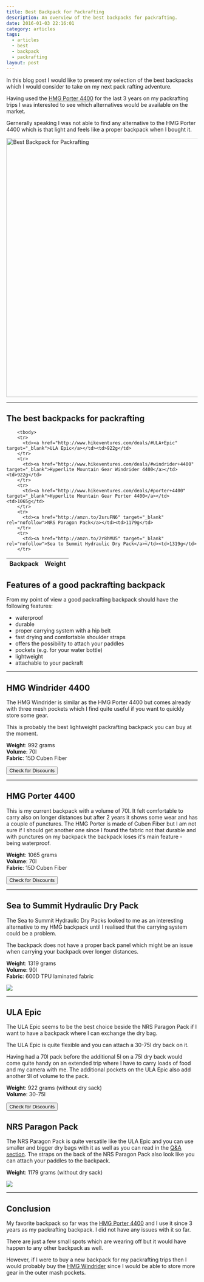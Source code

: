 ```yaml
---
title: Best Backpack for Packrafting
description: An overview of the best backpacks for packrafting.
date: 2016-01-03 22:16:01
category: articles
tags:
  - articles
  - best
  - backpack
  - packrafting
layout: post
---
```

In this blog post I would like to present my selection of the best backpacks which I would consider to take on my next pack rafting adventure.  

Having used the [HMG Porter 4400](http://www.hikeventures.com/gear-review-hmg-porter-4400-black/) for the last 3 years on my packrafting trips I was interested to see which alternatives would be available on the market.  

Gernerally speaking I was not able to find any alternative to the HMG Porter 4400 which is that light and feels like a proper backpack when I bought it.  

<a data-flickr-embed="true"  href="https://www.flickr.com/photos/90204224@N07/14464273681/in/album-72157646473379013/" title="Best Backpack for Packrafting"><img src="https://c2.staticflickr.com/4/3848/14464273681_0b2ab88e71_b.jpg" width="1024" height="683" alt="Best Backpack for Packrafting"></a><script async src="//embedr.flickr.com/assets/client-code.js" charset="utf-8"></script>  

---  

<h2 id="list">The best backpacks for packrafting</h2>  

<div class="table-responsive">  
<table class="table table-hover table-bordered list_items">  
        <thead>  
             <tr>  
                <th>Backpack</th><th>Weight</th>  
             </tr>  
        </thead>  

        <tbody>  
        <tr>  
          <td><a href="http://www.hikeventures.com/deals/#ULA+Epic" target="_blank">ULA Epic</a></td><td>922g</td>  
        </tr>  
        <tr>  
          <td><a href="http://www.hikeventures.com/deals/#windrider+4400" target="_blank">Hyperlite Mountain Gear Windrider 4400</a></td><td>922g</td>  
        </tr>  
        <tr>  
          <td><a href="http://www.hikeventures.com/deals/#porter+4400" target="_blank">Hyperlite Mountain Gear Porter 4400</a></td><td>1065g</td>  
        </tr>  
        <tr>  
          <td><a href="http://amzn.to/2sruFN6" target="_blank" rel="nofollow">NRS Paragon Pack</a></td><td>1179g</td>  
        </tr>  
        <tr>  
          <td><a href="http://amzn.to/2r8hMU5" target="_blank" rel="nofollow">Sea to Summit Hydraulic Dry Pack</a></td><td>1319g</td>  
        </tr>  
</tbody>  
</table>  
</div>  

<!--more-->

## Features of a good packrafting backpack

From my point of view a good packrafting backpack should have the following features:  

* waterproof  
* durable  
* proper carrying system with a hip belt  
* fast drying and comfortable shoulder straps  
* offers the possibility to attach your paddles  
* pockets (e.g. for your water bottle)  
* lightweight  
* attachable to your packraft  

<hr>

## HMG Windrider 4400

The HMG Windrider is similar as the HMG Porter 4400 but comes already with three mesh pockets which I find quite useful if you want to quickly store some gear.   

This is probably the best lightweight packrafting backpack you can buy at the moment.  

**Weight**: 992 grams  
**Volume**: 70l  
**Fabric**: 15D Cuben Fiber  

<a href="/deals/#windrider+4400" target="_blank"><button type="button" class="btn btn-danger">Check for Discounts</button></a>  

<hr>

## HMG Porter 4400

This is my current backpack with a volume of 70l. It felt comfortable to carry also on longer distances but after 2 years it shows some wear and has a couple of punctures. The HMG Porter is made of Cuben Fiber but I am not sure if I should get another one since I found the fabric not that durable and with punctures on my backpack the backpack loses it's main feature - being waterproof.  

**Weight**: 1065 grams  
**Volume**: 70l  
**Fabric**: 15D Cuben Fiber  

<a href="/deals/#Porter+4400" target="_blank"><button type="button" class="btn btn-danger">Check for Discounts</button></a>  

<hr>

## Sea to Summit Hydraulic Dry Pack

The Sea to Summit Hydraulic Dry Packs looked to me as an interesting alternative to my HMG backpack until I realised that the carrying system could be a problem.   

The backpack does not have a proper back panel which might be an issue when carrying your backpack over longer distances.  

**Weight**: 1319 grams  
**Volume**: 90l  
**Fabric**: 600D TPU laminated fabric  

<a href="http://amzn.to/2r8hMU5" target="_blank" rel="nofollow"><img src="http://www.hikeventures.com/buy.gif"></a>  

<hr>

## ULA Epic

The ULA Epic seems to be the best choice beside the NRS Paragon Pack if I want to have a backpack where I can exchange the dry bag.   

The ULA Epic is quite flexible and you can attach a 30-75l dry back on it.   

Having had a 70l pack before the additional 5l on a 75l dry back would come quite handy on an extended trip where I have to carry loads of food and my camera with me. The additional pockets on the ULA Epic also add another 9l of volume to the pack.  

**Weight**: 922 grams (without dry sack)  
**Volume**: 30-75l  

<a href="/deals/#ula+epic" target="_blank"><button type="button" class="btn btn-danger">Check for Discounts</button></a>

## NRS Paragon Pack

The NRS Paragon Pack is quite versatile like the ULA Epic and you can use smaller and bigger dry bags with it as well as you can read in the [Q&A section](http://www.nrs.com/product/2933/nrs-paragon-pack2). The straps on the back of the NRS Paragon Pack also look like you can attach your paddles to the backpack.  

**Weight**: 1179 grams (without dry sack)  

<a href="http://amzn.to/2sruFN6" target="_blank"><img src="http://www.hikeventures.com/buy.gif"></a>  

<hr>

## Conclusion

My favorite backpack so far was the [HMG Porter 4400](https://www.hyperlitemountaingear.com/4400-porter.html) and I use it since 3 years as my packrafting backpack. I did not have any issues with it so far.   

There are just a few small spots which are wearing off but it would have happen to any other backpack as well.   

However, if I were to buy a new backpack for my packrafting trips then I would probably buy the [HMG Windrider](https://www.hyperlitemountaingear.com/4400-windrider.html) since I would be able to store more gear in the outer mash pockets.
